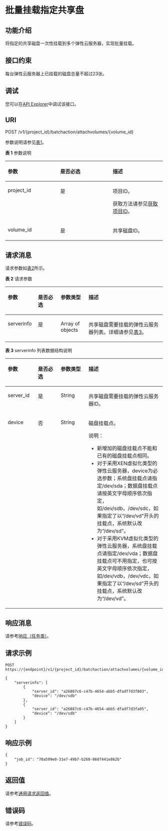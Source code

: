 # 批量挂载指定共享盘<a name="ecs_02_0307"></a>

## 功能介绍<a name="section48627224105553"></a>

将指定的共享磁盘一次性挂载到多个弹性云服务器，实现批量挂载。

## 接口约束<a name="section1248234810273"></a>

每台弹性云服务器上已挂载的磁盘总量不超过23张。

## 调试<a name="section926243314015"></a>

您可以在[API Explorer](https://apiexplorer.developer.huaweicloud.com/apiexplorer/doc?product=ECS&api=BatchAttachSharableVolumes)中调试该接口。

## URI<a name="section15766276105553"></a>

POST /v1/\{project\_id\}/batchaction/attachvolumes/\{volume\_id\}

参数说明请参见[表1](#table35528365105553)。

**表 1**  参数说明

<a name="table35528365105553"></a>
<table><thead align="left"><tr id="row17119455105553"><th class="cellrowborder" valign="top" width="33.33333333333333%" id="mcps1.2.4.1.1"><p id="p37105578"><a name="p37105578"></a><a name="p37105578"></a>参数</p>
</th>
<th class="cellrowborder" valign="top" width="33.33333333333333%" id="mcps1.2.4.1.2"><p id="p52761866"><a name="p52761866"></a><a name="p52761866"></a>是否必选</p>
</th>
<th class="cellrowborder" valign="top" width="33.33333333333333%" id="mcps1.2.4.1.3"><p id="p45852771"><a name="p45852771"></a><a name="p45852771"></a>描述</p>
</th>
</tr>
</thead>
<tbody><tr id="row39853249105553"><td class="cellrowborder" valign="top" width="33.33333333333333%" headers="mcps1.2.4.1.1 "><p id="p6887725105553"><a name="p6887725105553"></a><a name="p6887725105553"></a>project_id</p>
</td>
<td class="cellrowborder" valign="top" width="33.33333333333333%" headers="mcps1.2.4.1.2 "><p id="p21034813105553"><a name="p21034813105553"></a><a name="p21034813105553"></a>是</p>
</td>
<td class="cellrowborder" valign="top" width="33.33333333333333%" headers="mcps1.2.4.1.3 "><p id="p37593705"><a name="p37593705"></a><a name="p37593705"></a>项目ID。</p>
<p id="p1180512217438"><a name="p1180512217438"></a><a name="p1180512217438"></a>获取方法请参见<a href="获取项目ID.md">获取项目ID</a>。</p>
</td>
</tr>
<tr id="row670727210579"><td class="cellrowborder" valign="top" width="33.33333333333333%" headers="mcps1.2.4.1.1 "><p id="p41505172105731"><a name="p41505172105731"></a><a name="p41505172105731"></a>volume_id</p>
</td>
<td class="cellrowborder" valign="top" width="33.33333333333333%" headers="mcps1.2.4.1.2 "><p id="p6475762105731"><a name="p6475762105731"></a><a name="p6475762105731"></a>是</p>
</td>
<td class="cellrowborder" valign="top" width="33.33333333333333%" headers="mcps1.2.4.1.3 "><p id="p54774717105731"><a name="p54774717105731"></a><a name="p54774717105731"></a>共享磁盘ID。</p>
</td>
</tr>
</tbody>
</table>

## 请求消息<a name="section33557800105553"></a>

请求参数如[表2](#table55654045105553)所示。

**表 2**  请求参数

<a name="table55654045105553"></a>
<table><thead align="left"><tr id="row38118604105553"><th class="cellrowborder" valign="top" width="19.171917191719174%" id="mcps1.2.5.1.1"><p id="p599200105553"><a name="p599200105553"></a><a name="p599200105553"></a>参数</p>
</th>
<th class="cellrowborder" valign="top" width="14.471447144714473%" id="mcps1.2.5.1.2"><p id="p48535233105553"><a name="p48535233105553"></a><a name="p48535233105553"></a>是否必选</p>
</th>
<th class="cellrowborder" valign="top" width="17.67176717671767%" id="mcps1.2.5.1.3"><p id="p39039766105553"><a name="p39039766105553"></a><a name="p39039766105553"></a>参数类型</p>
</th>
<th class="cellrowborder" valign="top" width="48.684868486848686%" id="mcps1.2.5.1.4"><p id="p8104455105553"><a name="p8104455105553"></a><a name="p8104455105553"></a>描述</p>
</th>
</tr>
</thead>
<tbody><tr id="row52481150105553"><td class="cellrowborder" valign="top" width="19.171917191719174%" headers="mcps1.2.5.1.1 "><p id="p23114720105553"><a name="p23114720105553"></a><a name="p23114720105553"></a>serverinfo</p>
</td>
<td class="cellrowborder" valign="top" width="14.471447144714473%" headers="mcps1.2.5.1.2 "><p id="p60353047105553"><a name="p60353047105553"></a><a name="p60353047105553"></a>是</p>
</td>
<td class="cellrowborder" valign="top" width="17.67176717671767%" headers="mcps1.2.5.1.3 "><p id="p56758667105553"><a name="p56758667105553"></a><a name="p56758667105553"></a>Array of objects</p>
</td>
<td class="cellrowborder" valign="top" width="48.684868486848686%" headers="mcps1.2.5.1.4 "><p id="p38008384105553"><a name="p38008384105553"></a><a name="p38008384105553"></a>共享磁盘需要挂载的弹性云服务器列表。详细请参见<a href="#table4101646015730">表3</a>。</p>
</td>
</tr>
</tbody>
</table>

**表 3**  serverinfo 列表数据结构说明

<a name="table4101646015730"></a>
<table><thead align="left"><tr id="row1418528115730"><th class="cellrowborder" valign="top" width="19.171917191719174%" id="mcps1.2.5.1.1"><p id="p365383872611"><a name="p365383872611"></a><a name="p365383872611"></a>参数</p>
</th>
<th class="cellrowborder" valign="top" width="14.471447144714473%" id="mcps1.2.5.1.2"><p id="p86537382264"><a name="p86537382264"></a><a name="p86537382264"></a>是否必选</p>
</th>
<th class="cellrowborder" valign="top" width="17.67176717671767%" id="mcps1.2.5.1.3"><p id="p46531238112615"><a name="p46531238112615"></a><a name="p46531238112615"></a>参数类型</p>
</th>
<th class="cellrowborder" valign="top" width="48.684868486848686%" id="mcps1.2.5.1.4"><p id="p1865333862613"><a name="p1865333862613"></a><a name="p1865333862613"></a>描述</p>
</th>
</tr>
</thead>
<tbody><tr id="row1853752415730"><td class="cellrowborder" valign="top" width="19.171917191719174%" headers="mcps1.2.5.1.1 "><p id="p499784715730"><a name="p499784715730"></a><a name="p499784715730"></a>server_id</p>
</td>
<td class="cellrowborder" valign="top" width="14.471447144714473%" headers="mcps1.2.5.1.2 "><p id="p4372364615730"><a name="p4372364615730"></a><a name="p4372364615730"></a>是</p>
</td>
<td class="cellrowborder" valign="top" width="17.67176717671767%" headers="mcps1.2.5.1.3 "><p id="p4881412115730"><a name="p4881412115730"></a><a name="p4881412115730"></a>String</p>
</td>
<td class="cellrowborder" valign="top" width="48.684868486848686%" headers="mcps1.2.5.1.4 "><p id="p1412578415730"><a name="p1412578415730"></a><a name="p1412578415730"></a>共享磁盘需要挂载的弹性云服务器ID。</p>
</td>
</tr>
<tr id="row4576078515730"><td class="cellrowborder" valign="top" width="19.171917191719174%" headers="mcps1.2.5.1.1 "><p id="p6579213415730"><a name="p6579213415730"></a><a name="p6579213415730"></a>device</p>
</td>
<td class="cellrowborder" valign="top" width="14.471447144714473%" headers="mcps1.2.5.1.2 "><p id="p685542315730"><a name="p685542315730"></a><a name="p685542315730"></a>否</p>
</td>
<td class="cellrowborder" valign="top" width="17.67176717671767%" headers="mcps1.2.5.1.3 "><p id="p4024588515730"><a name="p4024588515730"></a><a name="p4024588515730"></a>String</p>
</td>
<td class="cellrowborder" valign="top" width="48.684868486848686%" headers="mcps1.2.5.1.4 "><p id="p179035435915"><a name="p179035435915"></a><a name="p179035435915"></a>磁盘挂载点。</p>
<div class="note" id="note1755312117111"><a name="note1755312117111"></a><a name="note1755312117111"></a><span class="notetitle"> 说明： </span><div class="notebody"><a name="ul1580711965"></a><a name="ul1580711965"></a><ul id="ul1580711965"><li>新增加的磁盘挂载点不能和已有的磁盘挂载点相同。</li><li>对于采用XEN虚拟化类型的<span id="text4169239115019"><a name="text4169239115019"></a><a name="text4169239115019"></a>弹性云服务器</span>，device为必选参数；系统盘挂载点请指定/dev/sda；数据盘挂载点请按英文字母顺序依次指定，如/dev/sdb，/dev/sdc，如果指定了以“/dev/vd”开头的挂载点，系统默认改为“/dev/sd”。</li><li>对于采用KVM虚拟化类型的<span id="text18787140125012"><a name="text18787140125012"></a><a name="text18787140125012"></a>弹性云服务器</span>，系统盘挂载点请指定/dev/vda；数据盘挂载点可不用指定，也可按英文字母顺序依次指定，如/dev/vdb，/dev/vdc，如果指定了以“/dev/sd”开头的挂载点，系统默认改为“/dev/vd”。</li></ul>
</div></div>
</td>
</tr>
</tbody>
</table>

## 响应消息<a name="section5883164105553"></a>

请参考[响应（任务类）](响应（任务类）.md)。

## 请求示例<a name="section010717471263"></a>

```
POST https://{endpoint}/v1/{project_id}/batchaction/attachvolumes/{volume_id}
```

```
{
    "serverinfo": [
        {
            "server_id": "a26887c6-c47b-4654-abb5-dfadf7d3f803",
            "device": "/dev/sdb"
        },
        {
            "server_id": "a26887c6-c47b-4654-abb5-dfadf7d3fa05",
            "device": "/dev/sdb"
        }
    ]
}
```

## 响应示例<a name="section148632018175612"></a>

```
{      
    "job_id": "70a599e0-31e7-49b7-b260-868f441e862b" 
}
```

## 返回值<a name="zh-cn_topic_0092803065_ecs_03_0202_section22960139"></a>

请参考[通用请求返回值](通用请求返回值.md)。

## 错误码<a name="zh-cn_topic_0092803065_ecs_03_0601_zh-cn_topic_0057973179_section23611955"></a>

请参考[错误码](错误码.md)。


